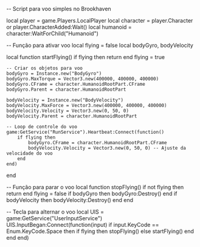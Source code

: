 -- Script para voo simples no Brookhaven

local player = game.Players.LocalPlayer
local character = player.Character or player.CharacterAdded:Wait()
local humanoid = character:WaitForChild("Humanoid")

-- Função para ativar voo
local flying = false
local bodyGyro, bodyVelocity

local function startFlying()
    if flying then return end
    flying = true
    
    -- Criar os objetos para voo
    bodyGyro = Instance.new("BodyGyro")
    bodyGyro.MaxTorque = Vector3.new(400000, 400000, 400000)
    bodyGyro.CFrame = character.HumanoidRootPart.CFrame
    bodyGyro.Parent = character.HumanoidRootPart
    
    bodyVelocity = Instance.new("BodyVelocity")
    bodyVelocity.MaxForce = Vector3.new(400000, 400000, 400000)
    bodyVelocity.Velocity = Vector3.new(0, 50, 0)
    bodyVelocity.Parent = character.HumanoidRootPart
    
    -- Loop de controle do voo
    game:GetService("RunService").Heartbeat:Connect(function()
        if flying then
            bodyGyro.CFrame = character.HumanoidRootPart.CFrame
            bodyVelocity.Velocity = Vector3.new(0, 50, 0) -- Ajuste da velocidade do voo
        end
    end)
end

-- Função para parar o voo
local function stopFlying()
    if not flying then return end
    flying = false
    if bodyGyro then bodyGyro:Destroy() end
    if bodyVelocity then bodyVelocity:Destroy() end
end

-- Tecla para alternar o voo
local UIS = game:GetService("UserInputService")
UIS.InputBegan:Connect(function(input)
    if input.KeyCode == Enum.KeyCode.Space then
        if flying then
            stopFlying()
        else
            startFlying()
        end
    end
end)
